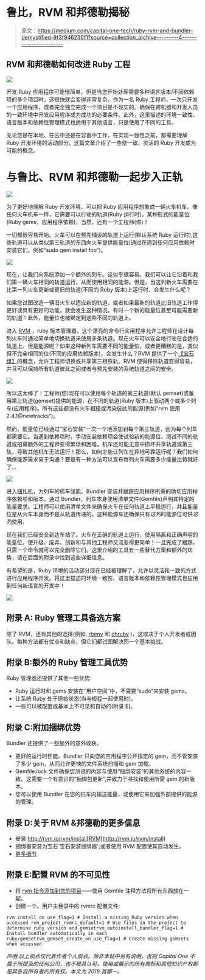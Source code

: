 # 鲁比，RVM 和邦德勒揭秘

> 原文：<https://medium.com/capital-one-tech/ruby-rvm-and-bundler-demystified-9f3f946230f1?source=collection_archive---------4----------------------->

## RVM 和邦德勒如何改进 Ruby 工程

![](img/dac98aa7fe92ab0806200d4870eeb251.png)

开发 Ruby 应用程序可能很简单，但是当您开始处理需要多种语言版本/不同依赖项的多个项目时，这很快就会变得非常复杂。作为一名 Ruby 工程师，一次只开发一个应用程序，或者完全独立完成一个项目是不现实的。确保在跨机器和开发人员的一致环境中开发应用程序成为成功的必要条件。此外，这里描述的环境一致性、语言版本和依赖性管理模式也适用于其他语言，只是使用了不同的工具。

无论您是在本地、在云中还是在容器中工作，在实现一致性之前，都需要理解 Ruby 开发环境的活动部分。这篇文章介绍了一些使一致、灵活的 Ruby 开发成为可能的概念。

# 与鲁比、RVM 和邦德勒一起步入正轨

![](img/c910305ae95aae71186927c82ae2edc2.png)

为了更好地理解 Ruby 开发环境，可以把 Ruby 应用程序想象成一辆火车机车。像任何火车机车一样，它需要可以行驶的轨道(Ruby 运行时)，某种形式的能量位(Ruby gems，应用程序依赖)，当然，还有一个工程师(你)！

一切都很容易开始。火车可以在预先铺设的轨道上运行(默认系统 Ruby 运行时),这些轨道可以从类似第三轨道的东西向火车提供能量位(通过在遇到任何应用依赖时安装它们，例如“sudo gem install foo”)。

![](img/f2afab2e0e1e0dce28617d84230eb0b9.png)

现在，让我们向系统添加一个额外的列车。这似乎很容易，我们可以让它沿着和我们第一辆火车相同的轨道运行，从而使用相同的能源。但是，当这列新火车需要在比第一列火车更新或更旧的轨道(不同的 Ruby 版本)上运行时，会发生什么呢？

如果您试图改造一辆旧火车以适应新的轨道，或者如果最新的轨道比旧轨道工作得更好或具有更好的功能，就会发生这种情况。有时一个新的能量位甚至可能需要新的轨道！此外，能量位也被绑定到这些不同的轨道上。

进入 [RVM](http://rvm.io) ，ruby 版本管理器。这个漂亮的命令行实用程序允许工程师在设计每列火车时通过简单地切换轨道来使用多条轨道。现在火车可以安全地行驶在合适的轨道上。但是能源呢？如果这种新列车需要不同的能量位，或者更糟糕的是，类似但不完全相同的位(不同的应用依赖版本)，会发生什么？RVM 提供了一个[【宝石组】](http://rvm.io/gemsets)的概念，允许工程师切换或共享第三根铁轨。RVM 使得移除轨道变得容易，并且可以保持所有轨道彼此之间或者与预先安装的系统轨道之间的安全。

![](img/2abd13e144c664036df35753d3164270.png)

所以这太棒了！工程师(您)现在可以使用每个轨道的第三轨道(默认 gemset)或备用第三轨道(gemset)提供的能源，在不同的轨道(Ruby 版本)上驱动两个或多个列车(应用程序)。所有这些都没有火车相撞或污染彼此的能源(例如“rvm 使用 2.4.1@newtracks”)。

然而，能量位已经通过“宝石安装”一次一个地添加到每个第三轨道，因为每个列车都需要它。当遇到依赖项时，手动安装依赖项会使试验新的能源位、测试不同的轨道或招募额外的工程师变得繁琐和困难。机车还可能无意中损坏共享轨道或第三轨，导致其他机车无法运行！那么，如何才能让列车在异地可靠运行呢？我们如何确保能源需求易于沟通？要是有一种方法可以宣布每列火车需要多少能量比特就好了…

![](img/ea64f7da4d6761928e2228d221ba5222.png)

进入[捆扎机](https://bundler.io)，为列车的机车储能。Bundler 安装并跟踪应用程序所需的确切应用程序依赖项和版本。通过 Bundler，列车本身使用清单文件(Gemfile)声明其特定的能量要求。工程师可以使用清单文件来确保火车在任何轨道上平稳运行，并且能量位是从火车本身而不是从轨道传递的。这种能源车还确保只有*这列*的能源位可供*这列*使用。

现在我们已经安全到达车站了。火车在正确的轨道上运行，使用隔离和正确声明的能量位，使升级、废弃、创新和与其他工程师交流变得更简单！一旦完成了跟踪，只需一个命令就可以完全删除它们。这里介绍的工具有一些替代方案和额外的优势，请在后面的附录中找到这些详细信息。

有希望的是，Ruby 环境的活动部分现在已经被理解了，允许以灵活和一致的方式进行应用程序开发。将这里描述的环境一致性、语言版本和依赖性管理模式也应用到任何新语言的开发中！

![](img/10746b62bf842c41794df4f434e9dd2e.png)

## 附录 A: Ruby 管理工具备选方案

除了 RVM，还有其他的选择(例如, [rbenv](https://github.com/rbenv/rbenv) 和 [chruby](https://github.com/postmodern/chruby) )，这取决于个人开发者或团队。每种方法都有优点和缺点，但它们都试图解决同一个基本挑战。

## 附录 B:额外的 Ruby 管理工具优势

Ruby 管理器还提供了其他一些优势:

*   Ruby 运行时和 gems 安装在“用户空间”中，不需要“sudo”来安装 gems。
*   让系统 Ruby 处于原始状态(当与规程一起使用时)。
*   一些可以被配置成基本上不可见和自动的(附录 E)。

## 附录 C:附加捆绑优势

Bundler 还提供了一些额外的意外收获。

*   更好的运行时性能。Bundler 只向您的应用程序公开指定的 gem，而不管安装了多少 gem，从而允许更快的文件系统扫描和 gem 加载。
*   Gemfile.lock 文件确保您测试的内容与使用“捆绑安装”的其他系统的内容一致。这需要一个有意识的“捆绑包更新”,并致力于寻找和使用所需 gem 的新版本。
*   您可以使用 Bundler 在您的机车内输送能量，或使用它来加强外部提供的能源的管理。

## 附录 D:关于 RVM &邦德勒的更多信息

*   安装 http://rvm.io/rvm/install[RVM](http://rvm.io/rvm/install)
*   捆绑器安装为宝石`宝石安装捆绑器';或者使用 RVM 配置使其自动发生。
*   [更多细节](http://engineering.appfolio.com/appfolio-engineering/2017/2/27/ruby-rubygems-and-bundler)

## 附录 E:配置 RVM 的不可见性

*   将 [rvm 指令添加到您的项目](http://rvm.io/workflow/projects)——使用 Gemfile 注释方法将所有东西放在一起。
*   创建一个。用户主目录中的 rvmrc 配置文件:

```
rvm_install_on_use_flag=1 # Install a missing Ruby version when accessed rvm_project_rvmrc_default=1 # Use files in the project to determine ruby version and gemsetrvm_autoinstall_bundler_flag=1 # Install bundler automatically in each ruby/gemsetrvm_gemset_create_on_use_flag=1 # Create missing gemsets when accessed
```

*声明:以上观点仅代表作者个人观点。除非本帖中另有说明，否则 Capital One 不属于所提及的任何公司，也不被其认可。使用或展示的所有商标和其他知识产权都是其各自所有者的所有权。本文为 2018 首都一。*